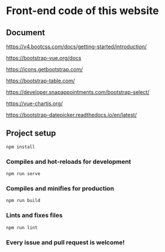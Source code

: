 # Front-end code of this website

## Document

https://v4.bootcss.com/docs/getting-started/introduction/

https://bootstrap-vue.org/docs

https://icons.getbootstrap.com/

https://bootstrap-table.com/

https://developer.snapappointments.com/bootstrap-select/

https://vue-chartjs.org/

https://bootstrap-datepicker.readthedocs.io/en/latest/

## Project setup

```
npm install
```

### Compiles and hot-reloads for development

```
npm run serve
```

### Compiles and minifies for production

```
npm run build
```

### Lints and fixes files

```
npm run lint
```

### Every issue and pull request is welcome!